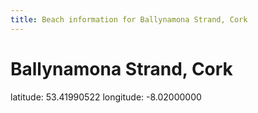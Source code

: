 ```yaml
---
title: Beach information for Ballynamona Strand, Cork
---
```

# Ballynamona Strand, Cork 

<div class="location-info">latitude: 53.41990522 longitude: -8.02000000</div>
<div id="met-eireann-warnings" onload="get_met_eireann_warnings(EI04)"></div>
<div></div>